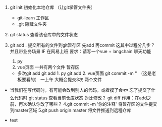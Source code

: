<!-- git 是一个分布式代码管理工具 -->
1. git init 初始化本地仓库 （让git掌管文件夹）
    - git-learn 工作区
    - .git 隐藏文件夹 

2. git status 查看该仓库中的文件状态
3. git add . 提交所有的文件到git暂存区
    先add 再commit
    这其中过程分几步？
    并且带业务场景
    IF 在网易上班 要求：请写一个vue + langchain 聊天功能
    1. py
    2. vue页面
    一共有两个文件 暂存区
    - 多次git add 
    git add 1. py
    git add 2. vue页面
    git commit -m '' （这是老板要看的）
    一上午 大概会提交3次
    两个文件
- 当我们在写代码时，有可能会改到别人的代码，或者摸了会🐟 忘了提交了什么代码时
    git status 查看当前仓库状态
    对比修改？
    git diff 作用：在add之前，再次确认你改了哪些？
4.git commit -m '你的注释' 将暂存区的文件提交到master区域 
5.git push origin master 将文件推送到远程仓库


- test